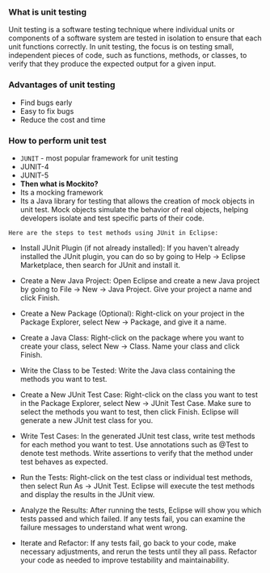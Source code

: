 ### What is unit testing
Unit testing is a software testing technique where individual units or components of a software system are tested in isolation to ensure that each unit functions correctly. In unit testing, the focus is on testing small, independent pieces of code, such as functions, methods, or classes, to verify that they produce the expected output for a given input.
### Advantages of unit testing
- Find bugs early
- Easy to fix bugs
- Reduce the cost and time
### How to perform unit test
- `JUNIT` - most popular framework for unit testing
- JUNIT-4
- JUNIT-5
- **Then what is Mockito?**
- Its a mocking framework
- Its a Java library for testing that allows the creation of mock objects in unit test. Mock objects simulate the behavior of real objects, helping developers isolate and test specific parts of their code.

`Here are the steps to test methods using JUnit in Eclipse:`

- Install JUnit Plugin (if not already installed):
If you haven't already installed the JUnit plugin, you can do so by going to Help -> Eclipse Marketplace, then search for JUnit and install it.

- Create a New Java Project:
Open Eclipse and create a new Java project by going to File -> New -> Java Project. Give your project a name and click Finish.

- Create a New Package (Optional):
Right-click on your project in the Package Explorer, select New -> Package, and give it a name.

- Create a Java Class:
Right-click on the package where you want to create your class, select New -> Class. Name your class and click Finish.

- Write the Class to be Tested:
Write the Java class containing the methods you want to test.

- Create a New JUnit Test Case:
Right-click on the class you want to test in the Package Explorer, select New -> JUnit Test Case. Make sure to select the methods you want to test, then click Finish. Eclipse will generate a new JUnit test class for you.

- Write Test Cases:
In the generated JUnit test class, write test methods for each method you want to test. Use annotations such as @Test to denote test methods. Write assertions to verify that the method under test behaves as expected.

- Run the Tests:
Right-click on the test class or individual test methods, then select Run As -> JUnit Test. Eclipse will execute the test methods and display the results in the JUnit view.

- Analyze the Results:
After running the tests, Eclipse will show you which tests passed and which failed. If any tests fail, you can examine the failure messages to understand what went wrong.

- Iterate and Refactor:
If any tests fail, go back to your code, make necessary adjustments, and rerun the tests until they all pass. Refactor your code as needed to improve testability and maintainability.
